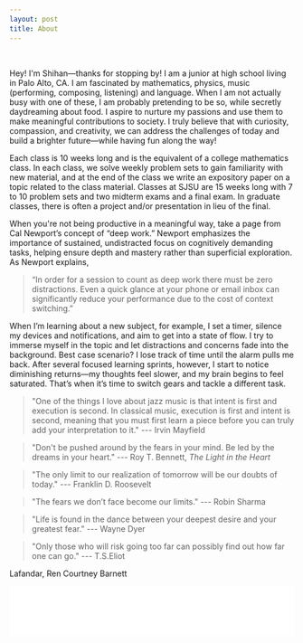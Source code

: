 ```yaml
---
layout: post
title: About
---
```

<br>

Hey! I'm Shihan&mdash;thanks for stopping by! I am a junior at high school living in Palo Alto, CA. I am fascinated by mathematics, physics, music (performing, composing, listening) and language. When I am not actually busy with one of these, I am probably pretending to be so, while secretly daydreaming about food. I aspire to nurture my passions and use them to make meaningful contributions to society. I truly believe that with curiosity, compassion, and creativity, we can address the challenges of today and build a brighter future&mdash;while having fun along the way! <br>

Each class is 10 weeks long and is the equivalent of a college mathematics class. In each class, we solve weekly problem sets to gain familiarity with new material, and at the end of the class we write an expository paper on a topic related to the class material. Classes at SJSU are 15 weeks long with 7 to 10 problem sets and two midterm exams and a final exam. In graduate classes, there is often a project and/or presentation in lieu of the final. <br>

When you're not being productive in a meaningful way, take a page from Cal Newport’s concept of “deep work.” Newport emphasizes the importance of sustained, undistracted focus on cognitively demanding tasks, helping ensure depth and mastery rather than superficial exploration. As Newport explains, 
> “In order for a session to count as deep work there must be zero distractions. Even a quick glance at your phone or email inbox can significantly reduce your performance due to the cost of context switching.”

When I’m learning about a new subject, for example, I set a timer, silence my devices and notifications, and aim to get into a state of flow. I try to immerse myself in the topic and let distractions and concerns fade into the background. Best case scenario? I lose track of time until the alarm pulls me back. After several focused learning sprints, however, I start to notice diminishing returns—my thoughts feel slower, and my brain begins to feel saturated. That’s when it’s time to switch gears and tackle a different task.

> "One of the things I love about jazz music is that intent is first and execution is second. In classical music, execution is first and intent is second, meaning that you must first learn a piece before you can truly add your interpretation to it." --- Irvin Mayfield

> "Don't be pushed around by the fears in your mind. Be led by the dreams in your heart." --- Roy T. Bennett, <i>The Light in the Heart</i>

> "The only limit to our realization of tomorrow will be our doubts of today." --- Franklin D. Roosevelt

> "The fears we don’t face become our limits." --- Robin Sharma

> "Life is found in the dance between your deepest desire and your greatest fear." --- Wayne Dyer

> "Only those who will risk going too far can possibly find out how far one can go." --- T.S.Eliot

Lafandar, Ren
Courtney Barnett


![a](signature.png)
